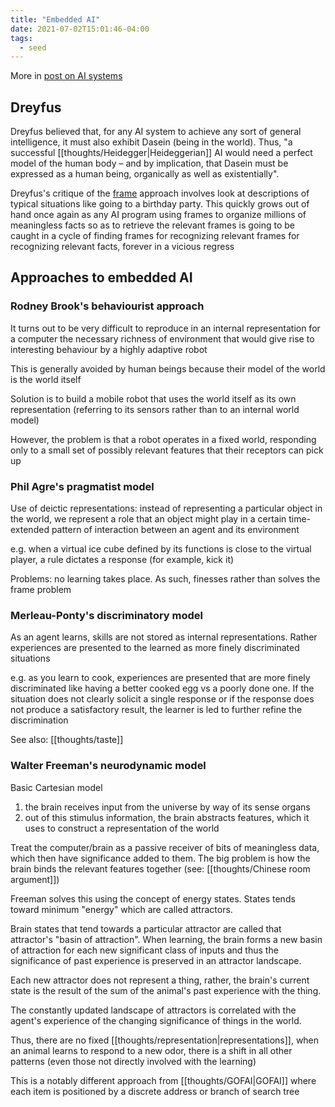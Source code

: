 ```yaml
---
title: "Embedded AI"
date: 2021-07-02T15:01:46-04:00
tags:
  - seed
---
```


More in [post on AI systems](posts/agi.md)

## Dreyfus

Dreyfus believed that, for any AI system to achieve any sort of general intelligence, it must also exhibit Dasein (being in the world). Thus, "a successful [[thoughts/Heidegger|Heideggerian]] AI would need a perfect model of the human body – and by implication, that Dasein must be expressed as a human being, organically as well as existentially".

Dreyfus's critique of the [frame](thoughts/frame%20problem.md) approach involves look at descriptions of typical situations like going to a birthday party. This quickly grows out of hand once again as any AI program using frames to organize millions of meaningless facts so as to retrieve the relevant frames is going to be caught in a cycle of finding frames for recognizing relevant frames for recognizing relevant facts, forever in a vicious regress

## Approaches to embedded AI

### Rodney Brook's behaviourist approach

It turns out to be very difficult to reproduce in an internal representation for a computer the necessary richness of environment that would give rise to interesting behaviour by a highly adaptive robot

This is generally avoided by human beings because their model of the world is the world itself

Solution is to build a mobile robot that uses the world itself as its own representation (referring to its sensors rather than to an internal world model)

However, the problem is that a robot operates in a fixed world, responding only to a small set of possibly relevant features that their receptors can pick up

### Phil Agre's pragmatist model

Use of deictic representations: instead of representing a particular object in the world, we represent a role that an object might play in a certain time-extended pattern of interaction between an agent and its environment

e.g. when a virtual ice cube defined by its functions is close to the virtual player, a rule dictates a response (for example, kick it)

Problems: no learning takes place. As such, finesses rather than solves the frame problem

### Merleau-Ponty's discriminatory model

As an agent learns, skills are not stored as internal representations. Rather experiences are presented to the learned as more finely discriminated situations

e.g. as you learn to cook, experiences are presented that are more finely discriminated like having a better cooked egg vs a poorly done one. If the situation does not clearly solicit a single response or if the response does not produce a satisfactory result, the learner is led to further refine the discrimination

See also: [[thoughts/taste]]

### Walter Freeman's neurodynamic model

Basic Cartesian model

1.  the brain receives input from the universe by way of its sense organs
2.  out of this stimulus information, the brain abstracts features, which it uses to construct a representation of the world

Treat the computer/brain as a passive receiver of bits of meaningless data, which then have significance added to them. The big problem is how the brain binds the relevant features together (see: [[thoughts/Chinese room argument]])

Freeman solves this using the concept of energy states. States tends toward minimum "energy" which are called attractors.

Brain states that tend towards a particular attractor are called that attractor's "basin of attraction". When learning, the brain forms a new basin of attraction for each new significant class of inputs and thus the significance of past experience is preserved in an attractor landscape.

Each new attractor does not represent a thing, rather, the brain's current state is the result of the sum of the animal's past experience with the thing.

The constantly updated landscape of attractors is correlated with the agent's experience of the changing significance of things in the world.

Thus, there are no fixed [[thoughts/representation|representations]], when an animal learns to respond to a new odor, there is a shift in all other patterns (even those not directly involved with the learning)

This is a notably different approach from [[thoughts/GOFAI|GOFAI]] where each item is positioned by a discrete address or branch of search tree
